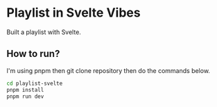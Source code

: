 # Playlist in Svelte Vibes

Built a playlist with Svelte.

## How to run?

I'm using pnpm then git clone repository then do the commands below.

```sh
cd playlist-svelte
pnpm install
pnpm run dev
```